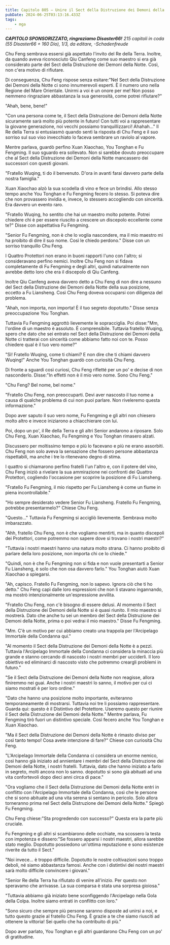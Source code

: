 ```yaml
---
title: Capitolo 805 – Unire il Sect della Distruzione dei Demoni della Notte
pubDate: 2024-06-25T03:13:16.433Z
tags:
    - mga
---
```



<em><strong>CAPITOLO SPONSORIZZATO, ringraziamo Disaster66!</strong>
215 capitoli in coda (55 Disaster66 + 160 Dio), 1/3,
da editare,
-Schadenfreude</em>


Chu Feng sembrava essersi già aspettato l'invito del Re della Terra. Inoltre, da quando aveva riconosciuto Qiu Canfeng come suo maestro si era già considerato parte del Sect della Distruzione dei Demoni della Notte. Così, non c'era motivo di rifiutare.


Di conseguenza, Chu Feng rispose senza esitare:"Nel Sect della Distruzione dei Demoni della Notte ci sono innumerevoli esperti. È il numero uno nella Regione del Mare Orientale. Unirmi a voi è un onore per me! Non posso nemmeno ringraziare abbastanza la sua generosità, come potrei rifiutare?"


"Ahah, bene, bene!"


"Con una persona come te, il Sect della Distruzione dei Demoni della Notte sicuramente sarà molto più potente in futuro! Con tutti voi a rappresentare la giovane generazione, noi vecchi possiamo tranquillizzarci! Ahahah..." Il Re della Terra si entusiasmò quando sentì la risposta di Chu Feng e il suo sorriso sul suo viso invecchiato lo faceva sembrare un raviolo al vapore.


Mentre parlava, guardò perfino Xuan Xiaochao, You Tonghan e Fu Fengming. Il suo sguardo era sollevato. Non si sarebbe dovuto preoccupare che al Sect della Distruzione dei Demoni della Notte mancassero dei successori con questi giovani.


"Fratello Wuqing, ti do il benvenuto. D'ora in avanti farai davvero parte della nostra famiglia."


Xuan Xiaochao alzò la sua scodella di vino e fece un brindisi. Allo stesso tempo anche You Tonghan e Fu Fengming fecero lo stesso. Si poteva dire che non provassero invidia e, invece, lo stessero accogliendo con sincerità. Era davvero un evento raro.


"Fratello Wuqing, ho sentito che hai un maestro molto potente. Potrei chiedere chi è per essere riuscito a crescere un discepolo eccellente come te?" Disse con aspettativa Fu Fengming.


"Senior Fu Fengming, non è che lo voglia nascondere, ma il mio maestro mi ha proibito di dire il suo nome. Così le chiedo perdono." Disse con un sorriso tranquillo Chu Feng.


I Quattro Protettori non erano in buoni rapporti l'uno con l'altro; si consideravano perfino nemici. Inoltre Chu Feng non si fidava completamente di Fu Fengming e degli altri, quindi naturalmente non avrebbe detto loro che era il discepolo di Qiu Canfeng.


Inoltre Qiu Canfeng aveva davvero detto a Chu Feng di non dire a nessuno del Sect della Distruzione dei Demoni della Notte della sua posizione, eccetto a Fu Liansheng. Così Chu Feng doveva occuparsi con diligenza del problema.


"Ahah, non importa, non importa! È il tuo segreto dopotutto." Disse senza preoccupazione You Tonghan.


Tuttavia Fu Fengming aggrottò lievemente le sopracciglia. Poi disse:"Mm, l'ordine di un maestro è assoluto. È comprensibile. Tuttavia fratello Wuqing, spero che dato che sei entrato nel Sect della Distruzione dei Demoni della Notte ci tratterai con sincerità come abbiamo fatto noi con te. Posso chiedere qual è il tuo vero nome?"


"Sì! Fratello Wuqing, come ti chiami? E non dire che ti chiami davvero Wuqing!" Anche You Tonghan guardò con curiosità Chu Feng.


Di fronte a sguardi così curiosi, Chu Feng rifletté per un po' e decise di non nasconderlo. Disse:"In effetti non è il mio vero nome. Sono Chu Feng."


"Chu Feng? Bel nome, bel nome."


"Fratello Chu Feng, non preoccuparti. Devi aver nascosto il tuo nome a causa di qualche problema di cui non puoi parlare. Non riveleremo questa informazione."


Dopo aver saputo il suo vero nome, Fu Fengming e gli altri non chiesero molto altro e invece iniziarono a chiacchierare con lui.


Poi, dopo un po', il Re della Terra e gli altri Senior andarono a riposare. Solo Chu Feng, Xuan Xiaochao, Fu Fengming e You Tonghan rimasero alzati.


Discussero per moltissimo tempo e più lo facevano e più ne erano assorbiti. Chu Feng non solo aveva la sensazione che fossero persone abbastanza rispettabili, ma anche i tre lo ritenevano degno di stima. 


I quattro si chiamarono perfino fratelli l'un l'altro e, con il potere del vino, Chu Feng iniziò a rivelare la sua ammirazione nei confronti dei Quattro Protettori, cogliendo l'occasione per scoprire la posizione di Fu Liansheng.


"Fratello Fu Fengming, il mio rispetto per Fu Liansheng è come un fiume in piena incontrollabile."


"Ho sempre desiderato vedere Senior Fu Liansheng. Fratello Fu Fengming, potrebbe presentarmelo?" Chiese Chu Feng.


"Questo..." Tuttavia Fu Fengming si accigliò lievemente. Sembrava molto imbarazzato.


"Ahh, fratello Chu Feng, non è che vogliamo mentirti, ma in quanto discepoli dei Protettori, come potremmo non sapere dove si trovano i nostri maestri?"


"Tuttavia i nostri maestri hanno una natura molto strana. Ci hanno proibito di parlare della loro posizione, non importa chi ce lo chiede."


"Quindi, non è che Fu Fengming non si fida e non vuole presentarti a Senior Fu Liansheng, è solo che non osa davvero farlo." You Tonghan aiutò Xuan Xiaochao a spiegarsi.


"Ah, capisco. Fratello Fu Fengming, non lo sapevo. Ignora ciò che ti ho detto." Chu Feng capì dalle loro espressioni che non li stavano ingannando, ma mostrò intenzionalmente un'espressione avvilita.


"Fratello Chu Feng, non c'è bisogno di essere delusi. Al momento il Sect della Distruzione dei Demoni della Notte si è quasi riunito. Il mio maestro si mostrerà. Dato che anche tu sei un membro del Sect della Distruzione dei Demoni della Notte, prima o poi vedrai il mio maestro." Disse Fu Fengming.


"Mm. C'è un motivo per cui abbiamo creato una trappola per l'Arcipelago Immortale della Condanna qui."


"Al momento il Sect della Distruzione dei Demoni della Notte è a pezzi. Tuttavia l'Arcipelago Immortale della Condanna ci considera la minaccia più grande e stanno cercando di nascosto i nostri membri per ucciderli. Il loro obiettivo ed eliminarci di nascosto visto che potremmo creargli problemi in futuro."


"Se il Sect della Distruzione dei Demoni della Notte non reagisse, allora finiremmo nei guai. Anche i nostri maestri lo sanno, il motivo per cui ci siamo mostrati è per loro ordine."


"Dato che hanno una posizione molto importante, eviteranno temporaneamente di mostrarsi. Tuttavia noi tre li possiamo rappresentare. Guarda qui: questo è il Distintivo del Protettore. Useremo questo per riunire il Sect della Distruzione dei Demoni della Notte." Mentre parlava, Fu Fengming tirò fuori un distintivo speciale. Così fecero anche You Tonghan e Xuan Xiaochao.


"Ma il Sect della Distruzione dei Demoni della Notte è rimasto diviso per così tanto tempo! Cosa avete intenzione di fare?" Chiese con curiosità Chu Feng.


"L'Arcipelago Immortale della Condanna ci considera un enorme nemico, così hanno già iniziato ad annientare i membri del Sect della Distruzione dei Demoni della Notte, i nostri fratelli. Tuttavia, dato che hanno iniziato a farlo in segreto, molti ancora non lo sanno. dopotutto si sono già abituati ad una vita confortevoli dopo dieci anni circa di pace."


"Ora vogliamo che il Sect della Distruzione dei Demoni della Notte entri in conflitto con l'Arcipelago Immortale della Condanna, così che le persone che si sono abituate ad una vita serena si sentano in pericolo. Solo allora torneranno prima nel Sect della Distruzione dei Demoni della Notte." Spiegò Fu Fengming.


Chu Feng chiese:"Sta progredendo con successo?" Questa era la parte più cruciale.


Fu Fengming e gli altri si scambiarono delle occhiate, ma scossero la testa con impotenza e dissero:"Se fossero apparsi i nostri maestri, allora sarebbe stato meglio. Dopotutto possiedono un'ottima reputazione e sono esistenze riverite da tutto il Sect."


"Noi invece... è troppo difficile. Dopotutto le nostre coltivazioni sono troppo deboli, né siamo abbastanza famosi. Anche con i distintivi dei nostri maestri sarà molto difficile convincere i giovani."


"Senior Re della Terra ha rifiutato di venire all'inizio. Per questo non speravamo che arrivasse. La sua comparsa è stata una sorpresa gioiosa."


"Tuttavia abbiamo già iniziato bene sconfiggendo l'Arcipelago nella Gola della Colpa. Inoltre siamo entrati in conflitto con loro."


"Sono sicuro che sempre più persone saranno disposte ad unirsi a noi, e tutto questo grazie al fratello Chu Feng. È grazie a te che siamo riusciti ad ottenere la vittoria! Sei quello che ha contribuito di più."


Dopo aver parlato, You Tonghan e gli altri guardarono Chu Feng con un po' di gratitudine.
                                


                                



